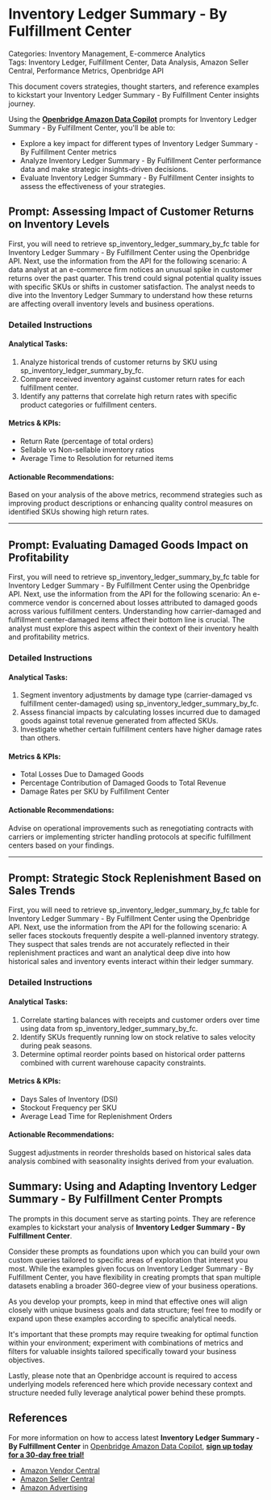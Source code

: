 # Inventory Ledger Summary - By Fulfillment Center

Categories: Inventory Management, E-commerce Analytics  
Tags: Inventory Ledger, Fulfillment Center, Data Analysis, Amazon Seller Central, Performance Metrics, Openbridge API  

This document covers strategies, thought starters, and reference examples to kickstart your Inventory Ledger Summary - By Fulfillment Center insights journey.

Using the <a href="https://chatgpt.com/g/g-Sg4qP7r3v-openbridge-data-copilot" target="_blank"><strong>Openbridge Amazon Data Copilot</strong></a> prompts for Inventory Ledger Summary - By Fulfillment Center, you'll be able to:

- Explore a key impact for different types of Inventory Ledger Summary - By Fulfillment Center metrics
- Analyze Inventory Ledger Summary - By Fulfillment Center performance data and make strategic insights-driven decisions.
- Evaluate Inventory Ledger Summary - By Fulfillment Center insights to assess the effectiveness of your strategies.

## Prompt: Assessing Impact of Customer Returns on Inventory Levels

First, you will need to retrieve sp_inventory_ledger_summary_by_fc table for Inventory Ledger Summary - By Fulfillment Center using the Openbridge API. Next, use the information from the API for the following scenario: A data analyst at an e-commerce firm notices an unusual spike in customer returns over the past quarter. This trend could signal potential quality issues with specific SKUs or shifts in customer satisfaction. The analyst needs to dive into the Inventory Ledger Summary to understand how these returns are affecting overall inventory levels and business operations.

### Detailed Instructions
#### Analytical Tasks:
1. Analyze historical trends of customer returns by SKU using sp_inventory_ledger_summary_by_fc.
2. Compare received inventory against customer return rates for each fulfillment center.
3. Identify any patterns that correlate high return rates with specific product categories or fulfillment centers.

#### Metrics & KPIs:
- Return Rate (percentage of total orders)
- Sellable vs Non-sellable inventory ratios
- Average Time to Resolution for returned items

#### Actionable Recommendations:
Based on your analysis of the above metrics, recommend strategies such as improving product descriptions or enhancing quality control measures on identified SKUs showing high return rates.

---

## Prompt: Evaluating Damaged Goods Impact on Profitability

First, you will need to retrieve sp_inventory_ledger_summary_by_fc table for Inventory Ledger Summary - By Fulfillment Center using the Openbridge API. Next, use the information from the API for the following scenario: An e-commerce vendor is concerned about losses attributed to damaged goods across various fulfillment centers. Understanding how carrier-damaged and fulfillment center-damaged items affect their bottom line is crucial. The analyst must explore this aspect within the context of their inventory health and profitability metrics.

### Detailed Instructions
#### Analytical Tasks:
1. Segment inventory adjustments by damage type (carrier-damaged vs fulfillment center-damaged) using sp_inventory_ledger_summary_by_fc.
2. Assess financial impacts by calculating losses incurred due to damaged goods against total revenue generated from affected SKUs.
3. Investigate whether certain fulfillment centers have higher damage rates than others.

#### Metrics & KPIs:
- Total Losses Due to Damaged Goods
- Percentage Contribution of Damaged Goods to Total Revenue
- Damage Rates per SKU by Fulfillment Center

#### Actionable Recommendations:
Advise on operational improvements such as renegotiating contracts with carriers or implementing stricter handling protocols at specific fulfillment centers based on your findings.

---

## Prompt: Strategic Stock Replenishment Based on Sales Trends

First, you will need to retrieve sp_inventory_ledger_summary_by_fc table for Inventory Ledger Summary - By Fulfillment Center using the Openbridge API. Next, use the information from the API for the following scenario: A seller faces stockouts frequently despite a well-planned inventory strategy. They suspect that sales trends are not accurately reflected in their replenishment practices and want an analytical deep dive into how historical sales and inventory events interact within their ledger summary.

### Detailed Instructions
#### Analytical Tasks:
1. Correlate starting balances with receipts and customer orders over time using data from sp_inventory_ledger_summary_by_fc.
2. Identify SKUs frequently running low on stock relative to sales velocity during peak seasons.
3. Determine optimal reorder points based on historical order patterns combined with current warehouse capacity constraints.

#### Metrics & KPIs:
- Days Sales of Inventory (DSI)
- Stockout Frequency per SKU
- Average Lead Time for Replenishment Orders

#### Actionable Recommendations:
Suggest adjustments in reorder thresholds based on historical sales data analysis combined with seasonality insights derived from your evaluation.

## Summary: Using and Adapting Inventory Ledger Summary - By Fulfillment Center Prompts  
The prompts in this document serve as starting points. They are reference examples to kickstart your analysis of **Inventory Ledger Summary - By Fulfillment Center**.

Consider these prompts as foundations upon which you can build your own custom queries tailored to specific areas of exploration that interest you most. While the examples given focus on Inventory Ledger Summary - By Fulfillment Center, you have flexibility in creating prompts that span multiple datasets enabling a broader 360-degree view of your business operations.

As you develop your prompts, keep in mind that effective ones will align closely with unique business goals and data structure; feel free to modify or expand upon these examples according to specific analytical needs.

It's important that these prompts may require tweaking for optimal function within your environment; experiment with combinations of metrics and filters for valuable insights tailored specifically toward your business objectives.

Lastly, please note that an Openbridge account is required to access underlying models referenced here which provide necessary context and structure needed fully leverage analytical power behind these prompts.

## References  
For more information on how to access latest **Inventory Ledger Summary - By Fulfillment Center** in <a href="https://chatgpt.com/g/g-Sg4qP7r3v-openbridge-data-copilot" target="_blank">Openbridge Amazon Data Copilot</a>, <a href="https://openbridge.com" target="_blank"><strong>sign up today for a 30-day free trial!</strong></a>

<ul>
<li> <a href="https://www.openbridge.com/amazon-vendor-central/" target="_blank">Amazon Vendor Central</a> </li>
<li> <a href="https://www.openbridge.com/amazon-selling-partner/" target="_blank">Amazon Seller Central</a> </li>
<li> <a href="https://www.openbridge.com/amazon-advertising/" target="_blank">Amazon Advertising</a> </li>
</ul>